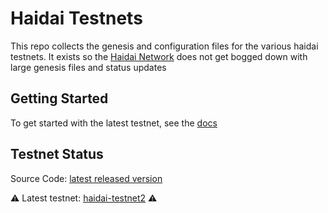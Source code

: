 # Haidai Testnets

This repo collects the genesis and configuration files for the various haidai
testnets. It exists so the [Haidai Network](https://github.com/haidai-network/haidai)
does not get bogged down with large genesis files and status updates

## Getting Started

To get started with the latest testnet, see the
[docs](https://docs.haidai.one/guide/join-testnet.html)

## Testnet Status
Source Code: [latest released version](https://github.com/haidai-network/haidai/releases)

⚠️ Latest testnet: [haidai-testnet2](./testnet2) ⚠️

